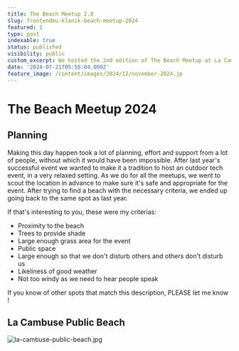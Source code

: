 ```yaml
---
title: The Beach Meetup 2.0
slug: frontendmu-klanik-beach-meetup-2024
featured: 1
type: post
indexable: true
status: published
visibility: public
custom_excerpt: We hosted the 2nd edition of The Beach Meetup at La Cambuse with 40 people attending tech talks
date: '2024-07-21T05:56:04.000Z'
feature_image: /content/images/2024/12/november-2024.jp
---
```


# The Beach Meetup 2024

## Planning

Making this day happen took a lot of planning, effort and support from a lot of people, without which it would have been impossible. After last year's successful event we wanted to make it a tradition to host an outdoor tech event, in a very relaxed setting. As we do for all the meetups, we went to scout the location in advance to make sure it's safe and appropriate for the event. After trying to find a beach with the necessary criteria, we ended up going back to the same spot as last year.

If that's interesting to you, these were my criterias:

- Proximity to the beach
- Trees to provide shade
- Large enough grass area for the event
- Public space
- Large enough so that we don't disturb others and others don't disturb us
- Likeliness of good weather
- Not too windy as we need to hear people speak

If you know of other spots that match this description, PLEASE let me know !

## La Cambuse Public Beach

![la-cambuse-public-beach.jpg](/content/images/2024/12/la-cambuse-public-beach.jpg)
